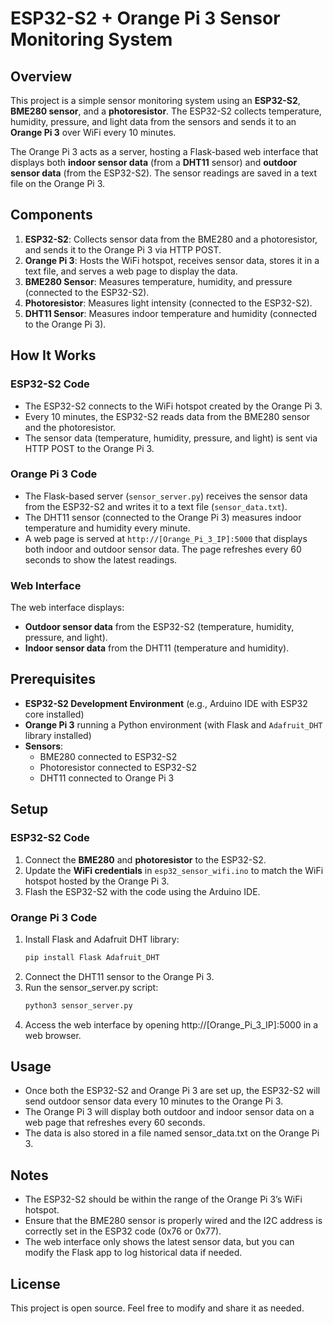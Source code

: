 # ESP32-S2 + Orange Pi 3 Sensor Monitoring System

## Overview

This project is a simple sensor monitoring system using an **ESP32-S2**, **BME280 sensor**, and a **photoresistor**. The ESP32-S2 collects temperature, humidity, pressure, and light data from the sensors and sends it to an **Orange Pi 3** over WiFi every 10 minutes.

The Orange Pi 3 acts as a server, hosting a Flask-based web interface that displays both **indoor sensor data** (from a **DHT11** sensor) and **outdoor sensor data** (from the ESP32-S2). The sensor readings are saved in a text file on the Orange Pi 3.

## Components

1. **ESP32-S2**: Collects sensor data from the BME280 and a photoresistor, and sends it to the Orange Pi 3 via HTTP POST.
2. **Orange Pi 3**: Hosts the WiFi hotspot, receives sensor data, stores it in a text file, and serves a web page to display the data.
3. **BME280 Sensor**: Measures temperature, humidity, and pressure (connected to the ESP32-S2).
4. **Photoresistor**: Measures light intensity (connected to the ESP32-S2).
5. **DHT11 Sensor**: Measures indoor temperature and humidity (connected to the Orange Pi 3).

## How It Works

### ESP32-S2 Code

- The ESP32-S2 connects to the WiFi hotspot created by the Orange Pi 3.
- Every 10 minutes, the ESP32-S2 reads data from the BME280 sensor and the photoresistor.
- The sensor data (temperature, humidity, pressure, and light) is sent via HTTP POST to the Orange Pi 3.

### Orange Pi 3 Code

- The Flask-based server (`sensor_server.py`) receives the sensor data from the ESP32-S2 and writes it to a text file (`sensor_data.txt`).
- The DHT11 sensor (connected to the Orange Pi 3) measures indoor temperature and humidity every minute.
- A web page is served at `http://[Orange_Pi_3_IP]:5000` that displays both indoor and outdoor sensor data. The page refreshes every 60 seconds to show the latest readings.

### Web Interface

The web interface displays:
- **Outdoor sensor data** from the ESP32-S2 (temperature, humidity, pressure, and light).
- **Indoor sensor data** from the DHT11 (temperature and humidity).

## Prerequisites

- **ESP32-S2 Development Environment** (e.g., Arduino IDE with ESP32 core installed)
- **Orange Pi 3** running a Python environment (with Flask and `Adafruit_DHT` library installed)
- **Sensors**:
  - BME280 connected to ESP32-S2
  - Photoresistor connected to ESP32-S2
  - DHT11 connected to Orange Pi 3

## Setup

### ESP32-S2 Code

1. Connect the **BME280** and **photoresistor** to the ESP32-S2.
2. Update the **WiFi credentials** in `esp32_sensor_wifi.ino` to match the WiFi hotspot hosted by the Orange Pi 3.
3. Flash the ESP32-S2 with the code using the Arduino IDE.

### Orange Pi 3 Code

1. Install Flask and Adafruit DHT library:
   ```bash
   pip install Flask Adafruit_DHT
2. Connect the DHT11 sensor to the Orange Pi 3.
3. Run the sensor_server.py script:
   ```bash
   python3 sensor_server.py
4. Access the web interface by opening http://[Orange_Pi_3_IP]:5000 in a web browser.
   
## Usage
- Once both the ESP32-S2 and Orange Pi 3 are set up, the ESP32-S2 will send outdoor sensor data every 10 minutes to the Orange Pi 3.
- The Orange Pi 3 will display both outdoor and indoor sensor data on a web page that refreshes every 60 seconds.
- The data is also stored in a file named sensor_data.txt on the Orange Pi 3.

## Notes
- The ESP32-S2 should be within the range of the Orange Pi 3’s WiFi hotspot.
- Ensure that the BME280 sensor is properly wired and the I2C address is correctly set in the ESP32 code (0x76 or 0x77).
- The web interface only shows the latest sensor data, but you can modify the Flask app to log historical data if needed.

## License 
This project is open source. Feel free to modify and share it as needed.